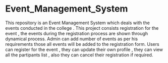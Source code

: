 # Event_Management_System
This repository is an Event Management System which deals with the events conducted in the college . This project consists registration for the event , the events during the registration process are shown through dynamical process. Admin can add number of events as per his requirements those all events will be added to the registration form. Users can register for the event , they can update their own profile , they can view all the partipants list , also they can cancel their registration if required.

